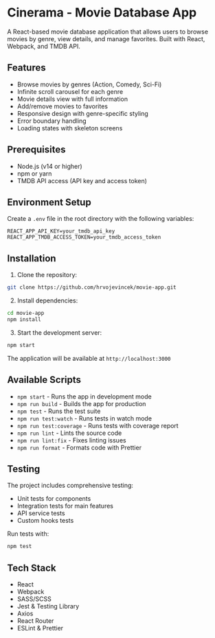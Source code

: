 # Cinerama - Movie Database App

A React-based movie database application that allows users to browse movies by genre, view details, and manage favorites. Built with React, Webpack, and TMDB API.

## Features

- Browse movies by genres (Action, Comedy, Sci-Fi)
- Infinite scroll carousel for each genre
- Movie details view with full information
- Add/remove movies to favorites
- Responsive design with genre-specific styling
- Error boundary handling
- Loading states with skeleton screens

## Prerequisites

- Node.js (v14 or higher)
- npm or yarn
- TMDB API access (API key and access token)

## Environment Setup

Create a `.env` file in the root directory with the following variables:

```
REACT_APP_API_KEY=your_tmdb_api_key
REACT_APP_TMDB_ACCESS_TOKEN=your_tmdb_access_token
```

## Installation

1. Clone the repository:

```bash
git clone https://github.com/hrvojevincek/movie-app.git
```

2. Install dependencies:

```bash
cd movie-app
npm install
```

3. Start the development server:

```bash
npm start
```

The application will be available at `http://localhost:3000`

## Available Scripts

- `npm start` - Runs the app in development mode
- `npm run build` - Builds the app for production
- `npm test` - Runs the test suite
- `npm run test:watch` - Runs tests in watch mode
- `npm run test:coverage` - Runs tests with coverage report
- `npm run lint` - Lints the source code
- `npm run lint:fix` - Fixes linting issues
- `npm run format` - Formats code with Prettier

## Testing

The project includes comprehensive testing:

- Unit tests for components
- Integration tests for main features
- API service tests
- Custom hooks tests

Run tests with:

```bash
npm test
```

## Tech Stack

- React
- Webpack
- SASS/SCSS
- Jest & Testing Library
- Axios
- React Router
- ESLint & Prettier
